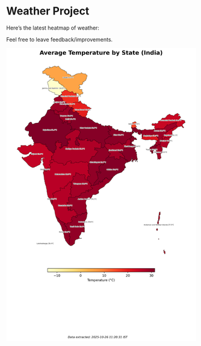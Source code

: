 # Weather Project

Here’s the latest heatmap of weather:

Feel free to leave feedback/improvements.

![India Heatmap](docs/assets/india_heatmap.png?v=FDB6AA)
